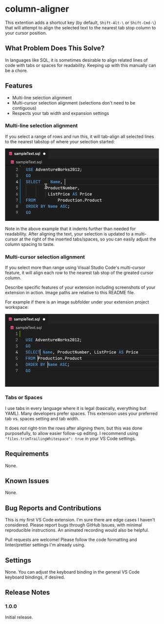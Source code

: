 # column-aligner

This extention adds a shortcut key (by default, `Shift-Alt-\` or `Shift-Cmd-\`) that will attempt to align the selected text to the nearest tab stop column to your cursor position.

## What Problem Does This Solve?

In languages like SQL, it is sometimes desirable to align related lines of code with tabs or spaces for readability. Keeping up with this manually can be a chore.

## Features

- Multi-line selection alignment
- Multi-cursor selection alignment (selections don't need to be contiguous)
- Respects your tab width and expansion settings

### Multi-line selection alignment

If you select a range of rows and run this, it will tab-align all selected lines to the nearest tabstop of where your selection started:

![Multi-line selection alignment](images/Example2.gif)

Note in the above example that it indents further than needed for readability. After aligning the text, your selection is updated to a multi-cursor at the right of the inserted tabs/spaces, so you can easily adjust the column spacing to taste.

### Multi-cursor selection alignment

If you select more than range using Visual Studio Code's multi-cursor feature, it will align each row to the nearest tab stop of the greated cursor column.

Describe specific features of your extension including screenshots of your extension in action. Image paths are relative to this README file.

For example if there is an image subfolder under your extension project workspace:

![Multi-cursor selection alignment](images/Example1.gif)

### Tabs or Spaces

I use tabs in every language where it is legal (basically, everything but YAML). Many developers prefer spaces. This extension uses your preferred tab vs. spaces setting and tab width.

It does _not_ right-trim the rows after aligning them, but this was done purposefully, to allow easier follow-up editing. I recommend using `"files.trimTrailingWhitespace": true` in your VS Code settings.

## Requirements

None.

## Known Issues

None.

## Bug Reports and Contributions

This is my first VS Code extension. I'm sure there are edge cases I haven't considered. Please report bugs through GitHub Issues, with minimal reproducible instructions. An animated recording would also be helpful.

Pull requests are welcome! Please follow the code formatting and linter/prettier settings I'm already using.

## Settings

None. You can adjust the keyboard binding in the general VS Code keyboard bindings, if desired.

## Release Notes

### 1.0.0

Initial release.

